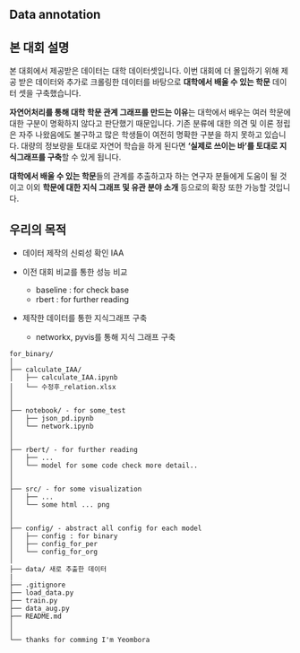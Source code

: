 ## Data annotation


## 본 대회 설명  
본 대회에서 제공받은 데이터는 대학 데이터셋입니다. 이번 대회에 더 몰입하기 위해 제공 받은 데이터와 추가로 크롤링한 데이터를 바탕으로  **대학에서 배울 수 있는 학문** 데이터 셋을 구축했습니다.

**자연어처리를 통해 대학 학문 관계 그래프를 만드는 이유**는 대학에서 배우는 여러 학문에 대한 구분이 명확하지 않다고 판단했기 때문입니다. 기존 분류에 대한 의견 및 이론 정립은 자주 나왔음에도 불구하고 많은 학생들이 여전히 명확한 구분을 하지 못하고 있습니다. 대량의 정보량을 토대로 자연어 학습을 하게 된다면 **‘실제로 쓰이는 바’를 토대로 지식그래프를 구축**할 수 있게 됩니다.

**대학에서 배울 수 있는 학문**들의 관계를 추출하고자 하는 연구자 분들에게 도움이 될 것이고 이외 **학문에 대한 지식 그래프 및 유관 분야 소개** 등으로의 확장 또한 가능할 것입니다.

## 우리의 목적 
- 데이터 제작의 신뢰성 확인 IAA
- 이전 대회 비교를 통한 성능 비교 
    - baseline : for check base
    - rbert : for further reading 
- 제작한 데이터를 통한 지식그래프 구축

    - networkx, pyvis를 통해 지식 그래프 구축
```
for_binary/
│
├── calculate_IAA/ 
│   ├── calculate_IAA.ipynb
│   └── 수정후_relation.xlsx
│
│
├── notebook/ - for some_test
│   ├── json_pd.ipynb
│   └── network.ipynb
│
│
├── rbert/ - for further reading
│   ├── ...
│   └── model for some code check more detail..
│
│
├── src/ - for some visualization
│   ├── ...
│   └── some html ... png
│
│
├── config/ - abstract all config for each model
│   ├── config : for binary
│   ├── config_for_per
│   └── config_for_org
│
├── data/ 새로 추출한 데이터 
|
├── .gitignore
├── load_data.py
├── train.py
├── data_aug.py
├── README.md
│
│  
└── thanks for comming I'm Yeombora
```